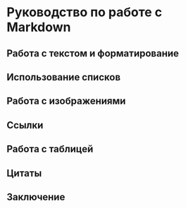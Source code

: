 # Руководство по работе с Markdown


## Работа с текстом и форматирование


## Использование списков


## Работа с изображениями


## Ссылки


## Работа с таблицей


## Цитаты


## Заключение
